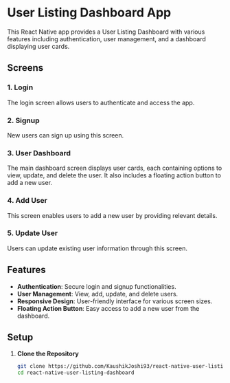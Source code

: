 # User Listing Dashboard App

This React Native app provides a User Listing Dashboard with various features including authentication, user management, and a dashboard displaying user cards.

## Screens

### 1. Login

The login screen allows users to authenticate and access the app.

### 2. Signup

New users can sign up using this screen.

### 3. User Dashboard

The main dashboard screen displays user cards, each containing options to view, update, and delete the user. It also includes a floating action button to add a new user.

### 4. Add User

This screen enables users to add a new user by providing relevant details.

### 5. Update User

Users can update existing user information through this screen.

## Features

- **Authentication**: Secure login and signup functionalities.
- **User Management**: View, add, update, and delete users.
- **Responsive Design**: User-friendly interface for various screen sizes.
- **Floating Action Button**: Easy access to add a new user from the dashboard.

## Setup

1. **Clone the Repository**

   ```bash
   git clone https://github.com/KaushikJoshi93/react-native-user-listing-dashboard.git
   cd react-native-user-listing-dashboard
